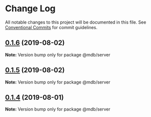 # Change Log

All notable changes to this project will be documented in this file.
See [Conventional Commits](https://conventionalcommits.org) for commit guidelines.

## [0.1.6](https://github.com/dalborgo/supertest/compare/v0.1.5...v0.1.6) (2019-08-02)

**Note:** Version bump only for package @mdb/server





## [0.1.5](https://github.com/dalborgo/supertest/compare/v0.1.4...v0.1.5) (2019-08-02)

**Note:** Version bump only for package @mdb/server





## [0.1.4](https://github.com/dalborgo/supertest/compare/v0.1.3...v0.1.4) (2019-08-01)

**Note:** Version bump only for package @mdb/server
